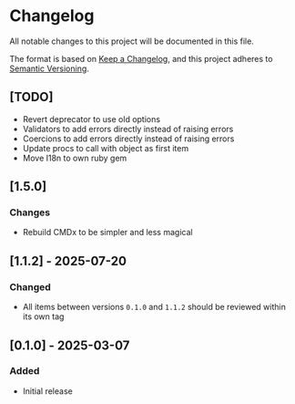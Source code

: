 # Changelog

All notable changes to this project will be documented in this file.

The format is based on [Keep a Changelog](https://keepachangelog.com/en/1.1.0/),
and this project adheres to [Semantic Versioning](https://semver.org/spec/v2.0.0.html).

## [TODO]

- Revert deprecator to use old options
- Validators to add errors directly instead of raising errors
- Coercions to add errors directly instead of raising errors
- Update procs to call with object as first item
- Move I18n to own ruby gem

## [1.5.0]

### Changes
- Rebuild CMDx to be simpler and less magical

## [1.1.2] - 2025-07-20

### Changed
- All items between versions `0.1.0` and `1.1.2` should be reviewed within its own tag

## [0.1.0] - 2025-03-07

### Added
- Initial release

